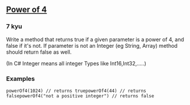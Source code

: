 <h2><a href=https://www.codewars.com/kata/544d114f84e41094a9000439/train/javascript target="_blank">Power of 4</a></h2><h3>7 kyu</h3><p>Write a method that returns true if a given parameter is a power of 4, and false if it's not. If parameter is not an Integer (eg String, Array) method should return false as well.</p><p>(In C# Integer means all integer Types like Int16,Int32,.....)</p><h3 id="examples">Examples</h3><pre style="display: none;"><code class="language-ruby"><span class="cm-variable">power_of_4</span>(<span class="cm-number">1024</span>) <span class="cm-operator">=&gt;</span> <span class="cm-keyword">true</span><span class="cm-variable">power_of_4</span>(<span class="cm-number">55</span>)   <span class="cm-operator">=&gt;</span> <span class="cm-keyword">false</span><span class="cm-variable">power_of_4</span>(<span class="cm-string">"Four"</span>) <span class="cm-operator">=&gt;</span> <span class="cm-keyword">false</span></code></pre><pre style="display: none;"><code class="language-haskell"><span class="cm-variable">isPowerOf4</span> <span class="cm-number">1024</span> `<span class="cm-variable">shouldBe</span>` <span class="cm-builtin">True</span><span class="cm-variable">isPowerOf4</span>  <span class="cm-number">102</span> `<span class="cm-variable">shouldBe</span>` <span class="cm-builtin">False</span><span class="cm-variable">isPowerOf4</span>   <span class="cm-number">64</span> `<span class="cm-variable">shouldBe</span>` <span class="cm-builtin">True</span></code></pre><pre style="display: none;"><code class="language-python"><span class="cm-variable">isPowerOf4</span> <span class="cm-number">1024</span> <span class="cm-comment">#should return True</span><span class="cm-variable">isPowerOf4</span>  <span class="cm-number">102</span> <span class="cm-comment">#should return False</span><span class="cm-variable">isPowerOf4</span>   <span class="cm-number">64</span> <span class="cm-comment">#should return True</span></code></pre><pre><code class="language-javascript"><span class="cm-variable">powerOf4</span>(<span class="cm-number">1024</span>) <span class="cm-comment">// returns true</span><span class="cm-variable">powerOf4</span>(<span class="cm-number">44</span>) <span class="cm-comment">// returns false</span><span class="cm-variable">powerOf4</span>(<span class="cm-string">"not a positive integer"</span>) <span class="cm-comment">// returns false</span></code></pre><pre style="display: none;"><code class="language-clojure"><span class="cm-bracket">(</span><span class="cm-builtin">power-of-four?</span> <span class="cm-number">3</span><span class="cm-bracket">)</span> <span class="cm-comment">; returns false</span><span class="cm-bracket">(</span><span class="cm-builtin">power-of-four?</span> <span class="cm-number">4</span><span class="cm-bracket">)</span> <span class="cm-comment">; returns true</span></code></pre><pre style="display: none;"><code class="language-csharp"><span class="cm-variable">Power</span>.<span class="cm-variable">PowerOf4</span>(<span class="cm-number">1024</span>); <span class="cm-comment">// returns true</span><span class="cm-variable">Power</span>.<span class="cm-variable">PowerOf4</span>(<span class="cm-number">44</span>); <span class="cm-comment">// returns false</span><span class="cm-variable">Power</span>.<span class="cm-variable">PowerOf4</span>(<span class="cm-string">"not a positive integer"</span>); <span class="cm-comment">// returns false</span></code></pre>
